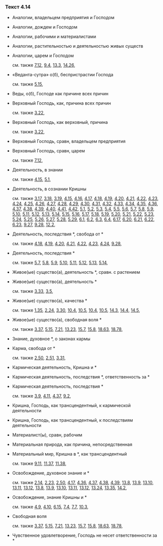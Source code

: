 ### Текст 4.14
	
- Аналогии, владельцем предприятия и Господом

	
- Аналогии, дождем и Господом

	
- Аналогии, рабочими и материалистами

	
- Аналогии, растительностью и деятельностью живых существ

	
- Аналогии, царем и Господом

	см. также  [7.12](../07/0712.md),  [9.4](../09/0904.md),  [13.3](../13/1303.md),  [14.26](../14/1426.md), 
	
- «Веданта-сутра» о(б), беспристрастии Господа

	см. также  [5.15](../05/0515.md), 
	
- Веды, о(б), Господе как причине всех причин

	
- Верховный Господь, как, причина всех причин

	см. также  [3.22](../03/0322.md), 
	
- Верховный Господь, как верховный, причина

	см. также  [3.22](../03/0322.md), 
	
- Верховный Господь, сравн, владельцем предприятия

	
- Верховный Господь, сравн, царем

	см. также  [7.12](../07/0712.md), 
	
- Деятельность, в знании

	см. также  [4.15](../04/0415.md),  [5.1](../05/0501.md), 
	
- Деятельность, в сознании Кришны

	см. также  [3.17](../03/0317.md),  [3.18](../03/0318.md),  [3.19](../03/0319.md),  [4.15](../04/0415.md),  [4.16](../04/0416.md),  [4.17](../04/0417.md),  [4.18](../04/0418.md),  [4.19](../04/0419.md),  [4.20](../04/0420.md),  [4.21](../04/0421.md),  [4.22](../04/0422.md),  [4.23](../04/0423.md),  [4.24](../04/0424.md),  [4.25](../04/0425.md),  [4.26](../04/0426.md),  [4.27](../04/0427.md),  [4.28](../04/0428.md),  [4.29](../04/0429.md),  [4.30](../04/0430.md),  [4.31](../04/0431.md),  [4.32](../04/0432.md),  [4.33](../04/0433.md),  [4.34](../04/0434.md),  [4.35](../04/0435.md),  [4.36](../04/0436.md),  [4.37](../04/0437.md),  [4.38](../04/0438.md),  [4.39](../04/0439.md),  [4.40](../04/0440.md),  [4.41](../04/0441.md),  [4.42](../04/0442.md),  [5.1](../05/0501.md),  [5.2](../05/0502.md),  [5.3](../05/0503.md),  [5.4](../05/0504.md),  [5.5](../05/0505.md),  [5.6](../05/0506.md),  [5.7](../05/0507.md),  [5.8](../05/0508.md),  [5.9](../05/0509.md),  [5.10](../05/0510.md),  [5.11](../05/0511.md),  [5.12](../05/0512.md),  [5.13](../05/0513.md),  [5.14](../05/0514.md),  [5.15](../05/0515.md),  [5.16](../05/0516.md),  [5.17](../05/0517.md),  [5.18](../05/0518.md),  [5.19](../05/0519.md),  [5.20](../05/0520.md),  [5.21](../05/0521.md),  [5.22](../05/0522.md),  [5.23](../05/0523.md),  [5.24](../05/0524.md),  [5.25](../05/0525.md),  [5.26](../05/0526.md),  [5.27](../05/0527.md),  [5.28](../05/0528.md),  [5.29](../05/0529.md),  [6.1](../06/0601.md),  [6.2](../06/0602.md),  [6.3](../06/0603.md),  [6.4](../06/0604.md),  [6.17](../06/0617.md),  [6.20](../06/0620.md),  [6.21](../06/0621.md),  [6.22](../06/0622.md),  [6.23](../06/0623.md),  [9.27](../09/0927.md),  [9.28](../09/0928.md),  [12.2](../12/1202.md), 
	
- Деятельность, последствия *, свобода от *

	см. также  [4.18](../04/0418.md),  [4.19](../04/0419.md),  [4.20](../04/0420.md),  [4.21](../04/0421.md),  [4.22](../04/0422.md),  [4.23](../04/0423.md),  [4.24](../04/0424.md),  [9.28](../09/0928.md), 
	
- Деятельность, последствия *

	см. также  [5.7](../05/0507.md),  [5.8](../05/0508.md),  [5.9](../05/0509.md),  [5.10](../05/0510.md),  [5.11](../05/0511.md),  [5.12](../05/0512.md),  [5.13](../05/0513.md),  [5.14](../05/0514.md), 
	
- Живое(ые) существо(а), деятельность *, сравн. с растением

	
- Живое(ые) существо(а), деятельность *

	см. также  [3.33](../03/0333.md),  [3.5](../03/0305.md), 
	
- Живое(ые) существо(а), качества *

	см. также  [1.35](../01/0135.md),  [2.24](../02/0224.md),  [3.30](../03/0330.md),  [10.4](../10/1004.md),  [10.5](../10/1005.md),  [10.4](../10/1004.md),  [10.5](../10/1005.md),  [14.3](../14/1403.md),  [14.4](../14/1404.md),  [14.5](../14/1405.md), 
	
- Живое(ые) существо(а), свободная воля *

	см. также  [3.37](../03/0337.md),  [5.15](../05/0515.md),  [7.21](../07/0721.md),  [13.23](../13/1323.md),  [15.7](../15/1507.md),  [15.8](../15/1508.md),  [18.63](../18/1863.md),  [18.78](../18/1878.md), 
	
- Знание, духовное *, о законах кармы

	
- Карма, свобода от *

	см. также  [2.50](../02/0250.md),  [2.51](../02/0251.md),  [3.31](../03/0331.md), 
	
- Кармическая деятельность, Кришна и *

	
- Кармическая деятельность, последствия *, ответственность за *

	
- Кармическая деятельность, последствия *

	см. также  [3.9](../03/0309.md),  [4.11](../04/0411.md),  [4.37](../04/0437.md),  [9.2](../09/0902.md), 
	
- Кришна, Господь, как трансцендентный, к кармической деятельности

	
- Кришна, Господь, как трансцендентный, к последствиям деятельности

	
- Материалист(ы), сравн, рабочим

	
- Материальная природа, как причина, непосредственная

	
- Материальный мир, Кришна в *, как трансцендентный

	см. также  [9.11](../09/0911.md),  [11.37](../11/1137.md),  [11.38](../11/1138.md), 
	
- Освобождение, духовное знание и *

	см. также  [2.14](../02/0214.md),  [2.23](../02/0223.md),  [2.50](../02/0250.md),  [4.17](../04/0417.md),  [4.36](../04/0436.md),  [4.37](../04/0437.md),  [4.38](../04/0438.md),  [4.39](../04/0439.md),  [13.8](../13/1308.md),  [13.9](../13/1309.md),  [13.10](../13/1310.md),  [13.11](../13/1311.md),  [13.12](../13/1312.md),  [13.8](../13/1308.md),  [13.9](../13/1309.md),  [13.10](../13/1310.md),  [13.11](../13/1311.md),  [13.12](../13/1312.md),  [13.24](../13/1324.md),  [13.35](../13/1335.md),  [14.2](../14/1402.md), 
	
- Освобождение, знание Кришны и *

	см. также  [4.9](../04/0409.md),  [4.10](../04/0410.md),  [6.15](../06/0615.md),  [7.4](../07/0704.md),  [7.7](../07/0707.md),  [10.3](../10/1003.md), 
	
- Свободная воля

	см. также  [3.37](../03/0337.md),  [5.15](../05/0515.md),  [7.21](../07/0721.md),  [13.23](../13/1323.md),  [15.7](../15/1507.md),  [15.8](../15/1508.md),  [18.63](../18/1863.md),  [18.78](../18/1878.md), 
	
- Чувственное удовлетворение, Господь не несет ответственности за *

